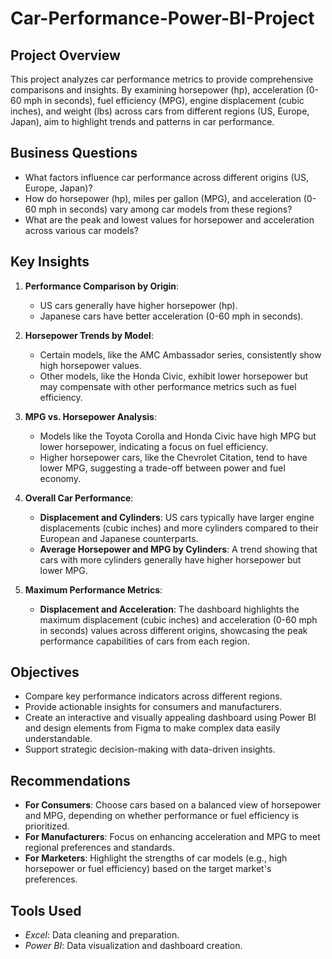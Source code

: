 # Car-Performance-Power-BI-Project
## Project Overview
This project analyzes car performance metrics to provide comprehensive comparisons and insights. By examining horsepower (hp), acceleration (0-60 mph in seconds), fuel efficiency (MPG), engine displacement (cubic inches), and weight (lbs) across cars from different regions (US, Europe, Japan),  aim to highlight trends and patterns in car performance.

## Business Questions
- What factors influence car performance across different origins (US, Europe, Japan)?
- How do horsepower (hp), miles per gallon (MPG), and acceleration (0-60 mph in seconds) vary among car models from these regions?
- What are the peak and lowest values for horsepower and acceleration across various car models?

## Key Insights
1. **Performance Comparison by Origin**:
   - US cars generally have higher horsepower (hp).
   - Japanese cars have better acceleration (0-60 mph in seconds).

2. **Horsepower Trends by Model**:
   - Certain models, like the AMC Ambassador series, consistently show high horsepower values.
   - Other models, like the Honda Civic, exhibit lower horsepower but may compensate with other performance metrics such as fuel efficiency.

3. **MPG vs. Horsepower Analysis**:
   - Models like the Toyota Corolla and Honda Civic have high MPG but lower horsepower, indicating a focus on fuel efficiency.
   - Higher horsepower cars, like the Chevrolet Citation, tend to have lower MPG, suggesting a trade-off between power and fuel economy.

4. **Overall Car Performance**:
   - **Displacement and Cylinders**: US cars typically have larger engine displacements (cubic inches) and more cylinders compared to their European and Japanese counterparts.
   - **Average Horsepower and MPG by Cylinders**: A trend showing that cars with more cylinders generally have higher horsepower but lower MPG.

5. **Maximum Performance Metrics**:
   - **Displacement and Acceleration**: The dashboard highlights the maximum displacement (cubic inches) and acceleration (0-60 mph in seconds) values across different origins, showcasing the peak performance capabilities of cars from each region.

## Objectives
- Compare key performance indicators across different regions.
- Provide actionable insights for consumers and manufacturers.
- Create an interactive and visually appealing dashboard using Power BI and design elements from Figma to make complex data easily understandable.
- Support strategic decision-making with data-driven insights.

## Recommendations
- **For Consumers**: Choose cars based on a balanced view of horsepower and MPG, depending on whether performance or fuel efficiency is prioritized.
- **For Manufacturers**: Focus on enhancing acceleration and MPG to meet regional preferences and standards.
- **For Marketers**: Highlight the strengths of car models (e.g., high horsepower or fuel efficiency) based on the target market's preferences.

## Tools Used
- *Excel*: Data cleaning and preparation.
- *Power BI*: Data visualization and dashboard creation.




